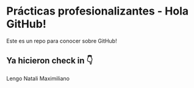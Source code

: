 # Prácticas profesionalizantes - Hola GitHub!
Este es un repo para conocer sobre GitHub!

## Ya hicieron check in 👇
Lengo
Natali
Maximiliano
